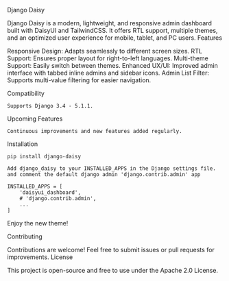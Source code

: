 Django Daisy

Django Daisy is a modern, lightweight, and responsive admin dashboard built with DaisyUI and TailwindCSS. It offers RTL
support, multiple themes, and an optimized user experience for mobile, tablet, and PC users.
Features

Responsive Design: Adapts seamlessly to different screen sizes.
RTL Support: Ensures proper layout for right-to-left languages.
Multi-theme Support: Easily switch between themes.
Enhanced UX/UI: Improved admin interface with tabbed inline admins and sidebar icons.
Admin List Filter: Supports multi-value filtering for easier navigation.

Compatibility

    Supports Django 3.4 - 5.1.1.

Upcoming Features

    Continuous improvements and new features added regularly.

Installation

    pip install django-daisy

    Add django_daisy to your INSTALLED_APPS in the Django settings file.
    and comment the default django admin 'django.contrib.admin' app

    INSTALLED_APPS = [
        'daisyui_dashboard',
        # 'django.contrib.admin',
        ...
    ]

Enjoy the new theme!

Contributing

Contributions are welcome! Feel free to submit issues or pull requests for improvements.
License

This project is open-source and free to use under the Apache 2.0 License.
